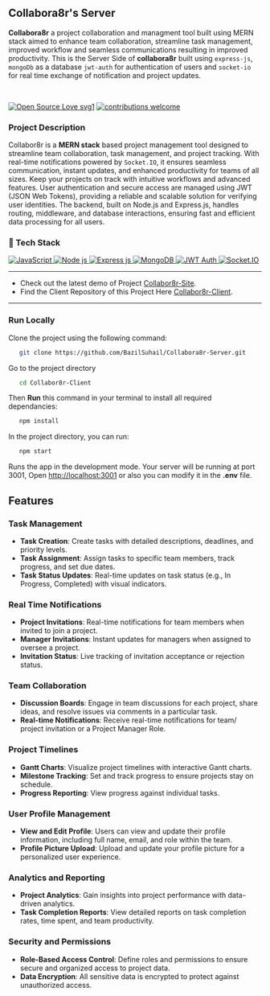 ## Collabora8r's Server
**Collabora8r** a project collaboration and managment tool built using MERN stack aimed to enhance team collaboration, streamline task management, improved workflow and seamless communications resulting in  improved productivity. This is the Server Side of **collabora8r** built using `express-js`, `mongoDb` as a database `jwt-auth` for authentication of users and `socket-io` for real time exchange of notification and project updates.

</br>

[![Open Source Love svg1](https://badges.frapsoft.com/os/v1/open-source.svg?v=103)](#)
[![contributions welcome](https://img.shields.io/badge/contributions-welcome-brightgreen.svg?style=flat&label=Contributions&colorA=red&colorB=black	)](#)

### Project Description
Collabor8r is a **MERN stack** based project management tool designed to streamline team collaboration, task management, and project tracking. With real-time notifications powered by `Socket.IO`, it ensures seamless communication, instant updates, and enhanced productivity for teams of all sizes. Keep your projects on track with intuitive workflows and advanced features. User authentication and secure access are managed using JWT (JSON Web Tokens), providing a reliable and scalable solution for verifying user identities. The backend, built on Node.js and Express.js, handles routing, middleware, and database interactions, ensuring fast and efficient data processing for all users.

### 🤖 Tech Stack 
<a href="#"> 
<img alt="JavaScript" src="https://img.shields.io/badge/javascript%20-%23323330.svg?&style=for-the-badge&logo=javascript&logoColor=%23F7DF1E"/>   
<img alt="Node js" src="https://img.shields.io/badge/Node.js-%23339933.svg?&style=for-the-badge&logo=node.js&logoColor=white"/> 
<img alt="Express js" src="https://img.shields.io/badge/Express.js-%23000000.svg?&style=for-the-badge&logo=express&logoColor=white"/>   
<img alt="MongoDB" src ="https://img.shields.io/badge/MongoDB-%234ea94b.svg?&style=for-the-badge&logo=mongodb&logoColor=white"/> 
 <img alt="JWT Auth" src="https://img.shields.io/badge/JWT%20Auth-%23F7B731.svg?&style=for-the-badge&logo=json-web-tokens&logoColor=white"/>

<img alt="Socket.IO" src="https://img.shields.io/badge/Socket.IO%20-%23010101.svg?&style=for-the-badge&logo=socket.io&logoColor=white"/>
 </a>
 

---
- Check out the latest demo of Project [Collabor8r-Site](https://collabora8r.vercel.app/). 
- Find the Client Repository of this Project Here [Collabor8r-Client](https://github.com/BazilSuhail/Collabora8r-Client). 
---

### Run Locally
Clone the project using the following command:
```bash
   git clone https://github.com/BazilSuhail/Collabora8r-Server.git
```
Go to the project directory
```bash
   cd Collabor8r-Client
```
Then **Run** this command in your terminal to install all required dependancies:
```bash
   npm install
```
In the project directory, you can run:
```bash
   npm start
``` 
Runs the app in the development mode. Your server will be running at port 3001, 
Open [http://localhost:3001](http://localhost:3001) or also you can modify it in the **.env** file.

## Features
### Task Management
- **Task Creation**: Create tasks with detailed descriptions, deadlines, and priority levels.
- **Task Assignment**: Assign tasks to specific team members, track progress, and set due dates.
- **Task Status Updates**: Real-time updates on task status (e.g., In Progress, Completed) with visual indicators.


### Real Time Notifications
- **Project Invitations**: Real-time notifications for team members when invited to join a project.
- **Manager Invitations**: Instant updates for managers when assigned to oversee a project.
- **Invitation Status**: Live tracking of invitation acceptance or rejection status.

### Team Collaboration
- **Discussion Boards**: Engage in team discussions for each project, share ideas, and resolve issues via comments in a particular task. 
- **Real-time Notifications**: Receive real-time notifications for team/ project invitation or a Project Manager Role.

### Project Timelines
- **Gantt Charts**: Visualize project timelines with interactive Gantt charts.
- **Milestone Tracking**: Set and track progress to ensure projects stay on schedule.
- **Progress Reporting**: View progress against individual tasks.

### User Profile Management
- **View and Edit Profile**: Users can view and update their profile information, including full name, email, and role within the team.
- **Profile Picture Upload**: Upload and update your profile picture for a personalized user experience.

### Analytics and Reporting
- **Project Analytics**: Gain insights into project performance with data-driven analytics.
- **Task Completion Reports**: View detailed reports on task completion rates, time spent, and team productivity.

### Security and Permissions
- **Role-Based Access Control**: Define roles and permissions to ensure secure and organized access to project data.
- **Data Encryption**: All sensitive data is encrypted to protect against unauthorized access.


